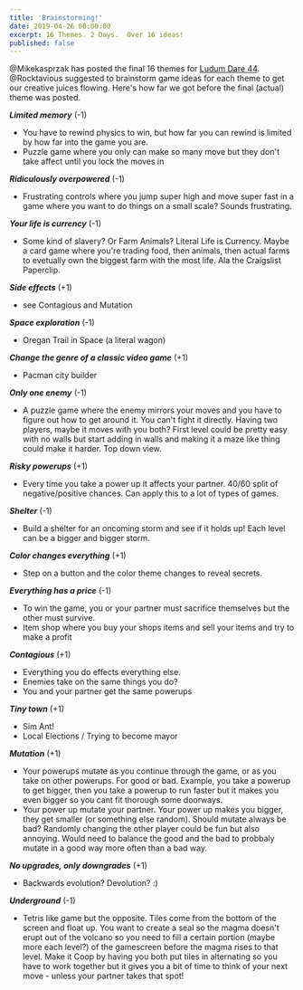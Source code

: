 ```yaml
---
title: 'Brainstorming!'
date: 2019-04-26 00:00:00
excerpt: 16 Themes. 2 Days.  Over 16 ideas!
published: false
---
```


@Mikekasprzak ‏has posted the final 16 themes for [Ludum Dare 44](https://ldjam.com/).  @Rocktavious suggested to brainstorm game ideas for each theme to get our creative juices flowing.  Here's how far we got before the final (actual) theme was posted.  


**_Limited memory_** (-1)

  - You have to rewind physics to win, but how far you can rewind is limited by how far into the game you are.
  - Puzzle game where you only can make so many move but they don't take affect until you lock the moves in

**_Ridiculously overpowered_** (-1)

  - Frustrating controls where you jump super high and move super fast in a game where you want to do things on a small scale?  Sounds frustrating.

**_Your life is currency_** (-1)

  - Some kind of slavery?  Or Farm Animals? Literal Life is Currency.  Maybe a card game where you're trading food, then animals, then actual farms to evetually own the biggest farm with the most life.  Ala the Craigslist Paperclip.

**_Side effects_** (+1)

  - see Contagious and Mutation

**_Space exploration_** (-1)

  - Oregan Trail in Space (a literal wagon)

**_Change the genre of a classic video game_** (+1)

  - Pacman city builder

**_Only one enemy_** (-1)

  - A puzzle game where the enemy mirrors your moves and you have to figure out how to get around it.  You can't fight it directly.  Having two players, maybe it moves with you both?  First level could be pretty easy with no walls but start adding in walls and making it a maze like thing could make it harder.  Top down view.

**_Risky powerups_** (+1)

  - Every time you take a power up it affects your partner.  40/60 split of negative/positive chances.  Can apply this to a lot of types of games.

**_Shelter_** (-1)

  - Build a shelter for an oncoming storm and see if it holds up! Each level can be a bigger and bigger storm.

**_Color changes everything_** (+1)

  - Step on a button and the color theme changes to reveal secrets.

**_Everything has a price_** (-1)

  - To win the game, you or your partner must sacrifice themselves but the other must survive.
  - Item shop where you buy your shops items and sell your items and try to make a profit

**_Contagious_** (+1)

  - Everything you do effects everything else.  
  - Enemies take on the same things you do?
  - You and your partner get the same powerups

**_Tiny town_** (+1)

  - Sim Ant!
  - Local Elections / Trying to become mayor

**_Mutation_** (+1)

  - Your powerups mutate as you continue through the game, or as you take on other powerups.  For good or bad.  Example, you take a powerup to get bigger, then you take a powerup to run faster but it makes you even bigger so you cant fit thorough some doorways.
  - Your power up mutate your partner.  Your power up makes you bigger, they get smaller (or something else random).  Should mutate always be bad?  Randomly changing the other player could be fun but also annoying.  Would need to balance the good and the bad to probbaly mutate in a good way more often than a bad way.

**_No upgrades, only downgrades_** (+1)

  - Backwards evolution? Devolution? :)

**_Underground_** (-1)

  - Tetris like game but the opposite.  Tiles come from the bottom of the screen and float up.  You want to create a seal so the magma doesn't erupt out of the volcano so you need to fill a certain portion (maybe more each level?) of the gamescreen before the magma rises to that level.  Make it Coop by having you both put tiles in alternating so you have to work together but it gives you a bit of time to think of your next move - unless your partner takes that spot!

